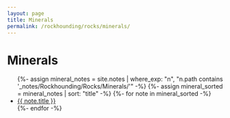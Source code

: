 ```yaml
---
layout: page
title: Minerals
permalink: /rockhounding/rocks/minerals/
---
```


<h1>Minerals</h1>

<ul>
  {%- assign mineral_notes = site.notes | where_exp: "n", "n.path contains '_notes/Rockhounding/Rocks/Minerals/'" -%}
  {%- assign mineral_sorted = mineral_notes | sort: "title" -%}
  {%- for note in mineral_sorted -%}
  <li><a class="internal-link" href="{{ site.baseurl }}{{ note.url }}">{{ note.title }}</a></li>
  {%- endfor -%}
</ul>
